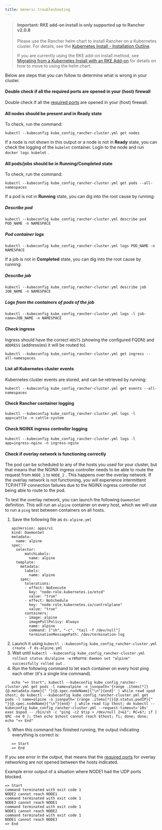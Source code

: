 ```yaml
---
title: Generic troubleshooting
---
```


> #### **Important: RKE add-on install is only supported up to Rancher v2.0.8**
>
> Please use the Rancher helm chart to install Rancher on a Kubernetes cluster. For details, see the [Kubernetes Install - Installation Outline](/docs/installation/k8s-install/#installation-outline).
>
> If you are currently using the RKE add-on install method, see [Migrating from a Kubernetes Install with an RKE Add-on](/docs/upgrades/upgrades/migrating-from-rke-add-on/) for details on how to move to using the helm chart.

Below are steps that you can follow to determine what is wrong in your cluster.

#### Double check if all the required ports are opened in your (host) firewall

Double check if all the [required ports](/docs/cluster-provisioning/node-requirements/#networking-requirements/) are opened in your (host) firewall.

#### All nodes should be present and in **Ready** state

To check, run the command:

``` 
kubectl --kubeconfig kube_config_rancher-cluster.yml get nodes
```

If a node is not shown in this output or a node is not in **Ready** state, you can check the logging of the `kubelet` container. Login to the node and run `docker logs kubelet` .

#### All pods/jobs should be in **Running**/**Completed** state

To check, run the command:

``` 
kubectl --kubeconfig kube_config_rancher-cluster.yml get pods --all-namespaces
```

If a pod is not in **Running** state, you can dig into the root cause by running:

##### Describe pod

``` 
kubectl --kubeconfig kube_config_rancher-cluster.yml describe pod POD_NAME -n NAMESPACE
```

##### Pod container logs

``` 
kubectl --kubeconfig kube_config_rancher-cluster.yml logs POD_NAME -n NAMESPACE
```

If a job is not in **Completed** state, you can dig into the root cause by running:

##### Describe job

``` 
kubectl --kubeconfig kube_config_rancher-cluster.yml describe job JOB_NAME -n NAMESPACE
```

##### Logs from the containers of pods of the job

``` 
kubectl --kubeconfig kube_config_rancher-cluster.yml logs -l job-name=JOB_NAME -n NAMESPACE
```

#### Check ingress

Ingress should have the correct `HOSTS` (showing the configured FQDN) and `ADDRESS` (address(es) it will be routed to).

``` 
kubectl --kubeconfig kube_config_rancher-cluster.yml get ingress --all-namespaces
```

#### List all Kubernetes cluster events

Kubernetes cluster events are stored, and can be retrieved by running:

``` 
kubectl --kubeconfig kube_config_rancher-cluster.yml get events --all-namespaces
```

#### Check Rancher container logging

``` 
kubectl --kubeconfig kube_config_rancher-cluster.yml logs -l app=cattle -n cattle-system
```

#### Check NGINX ingress controller logging

``` 
kubectl --kubeconfig kube_config_rancher-cluster.yml logs -l app=ingress-nginx -n ingress-nginx
```

#### Check if overlay network is functioning correctly

The pod can be scheduled to any of the hosts you used for your cluster, but that means that the NGINX ingress controller needs to be able to route the request from `NODE_1` to `NODE_2` . This happens over the overlay network. If the overlay network is not functioning, you will experience intermittent TCP/HTTP connection failures due to the NGINX ingress controller not being able to route to the pod.

To test the overlay network, you can launch the following `DaemonSet` definition. This will run an `alpine` container on every host, which we will use to run a `ping` test between containers on all hosts.

1. Save the following file as `ds-alpine.yml` 

   

``` 
   apiVersion: apps/v1
   kind: DaemonSet
   metadata:
     name: alpine
   spec:
     selector:
         matchLabels:
           name: alpine
     template:
       metadata:
         labels:
           name: alpine
       spec:
         tolerations:
         - effect: NoExecute
           key: "node-role.kubernetes.io/etcd"
           value: "true"
         - effect: NoSchedule
           key: "node-role.kubernetes.io/controlplane"
           value: "true"
         containers:
         - image: alpine
           imagePullPolicy: Always
           name: alpine
           command: ["sh", "-c", "tail -f /dev/null"]
           terminationMessagePath: /dev/termination-log
   ```

2. Launch it using `kubectl --kubeconfig kube_config_rancher-cluster.yml create -f ds-alpine.yml` 
3. Wait until `kubectl --kubeconfig kube_config_rancher-cluster.yml rollout status ds/alpine -w` returns: `daemon set "alpine" successfully rolled out` .
4. Run the following command to let each container on every host ping each other (it's a single line command).

   

``` 
   echo "=> Start"; kubectl --kubeconfig kube_config_rancher-cluster.yml get pods -l name=alpine -o jsonpath='{range .items[*]}{@.metadata.name}{" "}{@.spec.nodeName}{"\n"}{end}' | while read spod shost; do kubectl --kubeconfig kube_config_rancher-cluster.yml get pods -l name=alpine -o jsonpath='{range .items[*]}{@.status.podIP}{" "}{@.spec.nodeName}{"\n"}{end}' | while read tip thost; do kubectl --kubeconfig kube_config_rancher-cluster.yml --request-timeout='10s' exec $spod -- /bin/sh -c "ping -c2 $tip > /dev/null 2>&1"; RC=$?; if [ $RC -ne 0 ]; then echo $shost cannot reach $thost; fi; done; done; echo "=> End"
   ```

5. When this command has finished running, the output indicating everything is correct is:

   

``` 
   => Start
   => End
   ```

If you see error in the output, that means that the [required ports](/docs/cluster-provisioning/node-requirements/#networking-requirements/) for overlay networking are not opened between the hosts indicated.

Example error output of a situation where NODE1 had the UDP ports blocked.

``` 
=> Start
command terminated with exit code 1
NODE2 cannot reach NODE1
command terminated with exit code 1
NODE3 cannot reach NODE1
command terminated with exit code 1
NODE1 cannot reach NODE2
command terminated with exit code 1
NODE1 cannot reach NODE3
=> End
```

